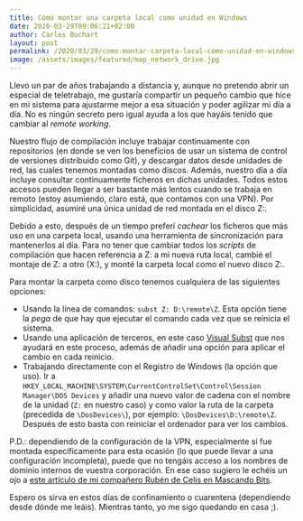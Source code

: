 ```yaml
---
title: Cómo montar una carpeta local como unidad en Windows
date: 2020-03-29T09:06:21+02:00
author: Carlos Buchart
layout: post
permalink: /2020/03/29/como-montar-carpeta-local-como-unidad-en-windows/
image: /assets/images/featured/map_network_drive.jpg
---
```

Llevo un par de años trabajando a distancia y, aunque no pretendo abrir un especial de teletrabajo, me gustaría compartir un pequeño cambio que hice en mi sistema para ajustarme mejor a esa situación y poder agilizar mi día a día. No es ningún secreto pero igual ayuda a los que hayáis tenido que cambiar al _remote working_.

Nuestro flujo de compilación incluye trabajar continuamente con repositorios (en donde se ven los beneficios de usar un sistema de control de versiones distribuido como Git), y descargar datos desde unidades de red, las cuales tenemos montadas como discos. Además, nuestro día a día incluye consultar continuamente ficheros en dichas unidades. Todos estos accesos pueden llegar a ser bastante más lentos cuando se trabaja en remoto (estoy asumiendo, claro está, que contamos con una VPN). Por simplicidad, asumiré una única unidad de red montada en el disco Z:.

Debido a esto, después de un tiempo preferí _cachear_ los ficheros que más uso en una carpeta local, usando una herramienta de sincronización para mantenerlos al día. Para no tener que cambiar todos los _scripts_ de compilación que hacen referencia a Z: a mi nueva ruta local, cambié el montaje de Z: a otro (X:), y monté la carpeta local como el nuevo disco Z:.

Para montar la carpeta como disco tenemos cualquiera de las siguientes opciones:

- Usando la línea de comandos: `subst Z: D:\remote\Z`. Esta opción tiene la _pega_ de que hay que ejecutar el comando cada vez que se reinicia el sistema.
- Usando una aplicación de terceros, en este caso [Visual Subst](https://www.ntwind.com/software/visual-subst.html) que nos ayudará en este proceso, además de añadir una opción para aplicar el cambio en cada reinicio.
- Trabajando directamente con el Registro de Windows (la opción que uso). Ir a `HKEY_LOCAL_MACHINE\SYSTEM\CurrentControlSet\Control\Session Manager\DOS Devices` y añadir una nuevo valor de cadena con el nombre de la unidad (`Z:` en nuestro caso) y como valor la ruta de la carpeta (precedida de `\DosDevices\`), por ejemplo: `\DosDevices\D:\remote\Z`. Después de esto basta con reiniciar el ordenador para ver los cambios.

P.D.: dependiendo de la configuración de la VPN, especialmente si fue montada específicamente para esta ocasión (lo que puede llevar a una configuración incompleta), puede que no tengáis acceso a los nombres de dominio internos de vuestra corporación. En ese caso sugiero le echéis un ojo a [este artículo de mi compañero Rubén de Celis en Mascando Bits](https://mascandobits.es/tips/problemas-de-acceso-a-una-ip-o-dominio-publico-desde-una-red-lan/).

Espero os sirva en estos días de confinamiento o cuarentena (dependiendo desde dónde me leáis). Mientras tanto, yo me sigo quedando en casa ;).